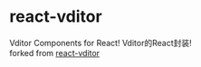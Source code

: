 # react-vditor
Vditor Components for React!  Vditor的React封装!  
forked from [react-vditor](https://github.com/HerbertHe/react-vditor)
